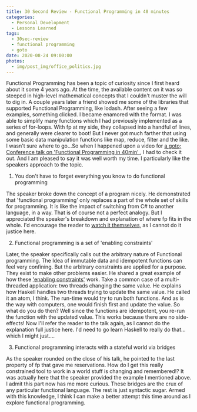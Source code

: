 ```yaml
---
title: 30 Second Review - Functional Programming in 40 minutes
categories:
  - Personal Development
  - Lessons Learned
tags:
  - 30sec-review
  - functional programming
  - goto
date: 2020-08-24 09:00:00
photos:
  - img/post_img/office_politics.jpg
---
```


Functional Programming has been a topic of curiosity since I first heard about it some 4 years ago. At the time, the available content on it was so steeped in high-level mathematical concepts that I couldn't muster the will to dig in. A couple years later a friend showed me some of the libraries that supported Functional Programming, like lodash. After seeing a few examples, something clicked. I became enamored with the format. I was able to simplify many functions which I had previously implemented as a series of for-loops. With fp at my side, they collapsed into a handful of lines, and generally were clearer to boot! But I never got much farther that using some basic data manipulation functions like map, reduce, filter and the like. I wasn't sure where to go...So when I happened upon a video for [a goto; Conference talk on 'Functional Programming in 40min' ](https://youtu.be/0if71HOyVjY), I had to check it out. And I am pleased to say it was well worth my time. I particularly like the speakers approach to the topic.

1. You don't have to forget everything you know to do functional programming

The speaker broke down the concept of a program nicely. He demonstrated that 'functional programming' only replaces a part of the whole set of skills for programming. It is like the impact of switching from C# to another language, in a way. That is of course not a perfect analogy. But I appreciated the speaker's breakdown and explanation of where fp fits in the whole. I'd encourage the reader to [watch it themselves](https://youtu.be/0if71HOyVjY), as I cannot do it justice here.

2. Functional programming is a set of 'enabling constraints'

Later, the speaker specifically calls out the arbitrary nature of Functional programming. The Idea of immutable data and idempotent functions can feel very confining. But the arbitrary constraints are applied for a purpose. They exist to make other problems easier. He shared a great example of how these ['enabling constraints'](/2020/08/05/30sr-building-resilient-frontend-architecture/) work. Take a common case of a multi-threaded application: two threads changing the same value. He explains how Haskell handles two threads trying to update the same value. He called it an atom, I think. The run-time would try to run both functions. And as is the way with computers, one would finish first and update the value. So what do you do then? Well since the functions are idempotent, you re-run the function with the updated value. This works because there are no side-effects! Now I'll refer the reader to the talk again, as I cannot do the explanation full justice here. I'd need to go learn Haskell to really do that... which I might just....

3. Functional programming interacts with a stateful world via bridges

As the speaker rounded on the close of his talk, he pointed to the last property of fp that gave me reservations. How do I get this really constrained tool to work in a world stuff is changing and remembered!? It was actually here that the speaker provided the example I mentioned above. I admit this part now has me more curious. These bridges are the crux of any particular functional language. The rest is just syntactic sugar. Armed with this knowledge, I think I can make a better attempt this time around as I explore functional programming.
